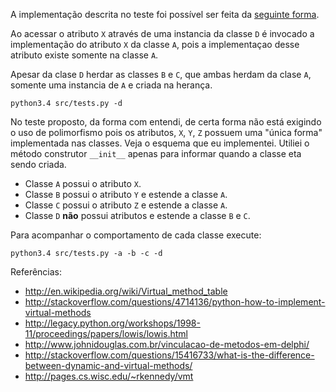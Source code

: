 A implementação descrita no teste foi possível ser feita da [seguinte forma](https://github.com/johnidm/interview-tests/blob/master/test-two/src/main.py).

Ao acessar o atributo `X` através de uma instancia da classe `D` é invocado a implementação do atributo `X` da classe `A`, pois a implementaçao desse atributo existe somente na classe `A`.

Apesar da clase `D` herdar as classes `B` e `C`, que ambas herdam da clase `A`, somente uma instancia de `A` e criada na herança.

```
python3.4 src/tests.py -d
```

No teste proposto, da forma com entendi, de certa forma não está exigindo o uso de polimorfismo pois os atributos, `X`, `Y`, `Z`  possuem uma "única forma" implementada nas classes. Veja o esquema que eu implementei. Utiliei o método construtor `__init__` apenas para informar quando a classe eta sendo criada.

* Classe `A` possui o atributo `X`.
* Classe `B` possui o atributo `Y` e estende a classe `A`.
* Classe `C` possui o atributo `Z` e estende a classe `A`.
* Classe `D` **não** possui atributos e estende a classe `B` e `C`.

Para acompanhar o comportamento de cada classe execute:

```
python3.4 src/tests.py -a -b -c -d
```

Referências:
* http://en.wikipedia.org/wiki/Virtual_method_table
* http://stackoverflow.com/questions/4714136/python-how-to-implement-virtual-methods
* http://legacy.python.org/workshops/1998-11/proceedings/papers/lowis/lowis.html
* http://www.johnidouglas.com.br/vinculacao-de-metodos-em-delphi/
* http://stackoverflow.com/questions/15416733/what-is-the-difference-between-dynamic-and-virtual-methods/
* http://pages.cs.wisc.edu/~rkennedy/vmt
